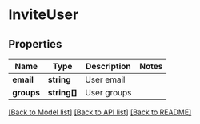 # InviteUser

## Properties
Name | Type | Description | Notes
------------ | ------------- | ------------- | -------------
**email** | **string** | User email | 
**groups** | **string[]** | User groups | 

[[Back to Model list]](../../README.md#documentation-for-models) [[Back to API list]](../../README.md#documentation-for-api-endpoints) [[Back to README]](../../README.md)

